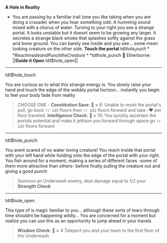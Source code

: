 **__A Hole in Reality__**
- You are passing by a familiar trail (one you like taking when you are doing a crusade) when you hear something odd. A humming sound mixed with a chorus of water. Turning to your right you see a strange portal. It looks unstable but it doesnt seem to be growing any larger. It secretes a strange black smoke that splashes softly against the grass and bone ground. You can barely see inside and you see...  some mean looking creature on the other side.
**Touch the portal** tdt$hole_touch
**Reach inside and Punch the Creature** tdt$hole_punch
:crystal_ball:  Etherborne: ||**Guide it Open** tdt$hole_open||

-------------
tdt$hole_touch

You are curious as to what this strange energy is. You slowly raise your hand and touch the edge of the wobbly portal horizon... instantly you begin to feel your body fade from reality 
> CHOOSE ONE - __Constitution Save__: :game_die: ≤ 6: Unable to resist the portal's pull, go back `!r 1d3` floors then `!r 1d2` floors forward and take  -❤️ per floor traveled. __Intelligence Check__: :game_die: ≥ 10: You quickly ascertain the portals potential and make it jettison you forward through space go `!r 1d3` floors forward

-------------
tdt$hole_punch

You arent scared of no water loving creature! You reach inside that portal with your left hand while holding onto the edge of the portal with your right. You fish around for a moment, making a series of different faces -some of them more attractive than others- before finally pulling the creature out and giving a good punch 
> Summon an Underwash enemy, deal damage equal to 1/2 your __Strength Check__

-------------
tdt$hole_open

This type of is magic familiar to you... although these sorts of tears through time shouldnt be happening wildly... You are concerned for a moment but realize you can use this as an opportunity to jump ahead in your travels 
> __Wisdom Check__: :game_die: ≥ 4 Teleport you and your team to the first floor of the Underwash
